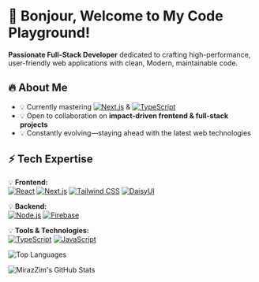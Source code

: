 # 🌟 Bonjour, Welcome to My Code Playground!  

**Passionate Full-Stack Developer** dedicated to crafting high-performance, user-friendly web applications with clean, Modern, maintainable code.

## 🔥 About Me  
- 💡 Currently mastering [![Next.js](https://img.shields.io/badge/Next.js-000000?style=flat&logo=next.js&logoColor=white)](https://nextjs.org/) & [![TypeScript](https://img.shields.io/badge/TypeScript-3178C6?style=flat&logo=typescript&logoColor=white)](https://www.typescriptlang.org/)  
- 💡 Open to collaboration on **impact-driven frontend & full-stack projects**  
- 💡 Constantly evolving—staying ahead with the latest web technologies  



## ⚡ Tech Expertise  
💡 **Frontend:**  
[![React](https://img.shields.io/badge/React-20232A?style=for-the-badge&logo=react&logoColor=61DAFB)](https://react.dev/)  [![Next.js](https://img.shields.io/badge/Next.js-000000?style=for-the-badge&logo=next.js&logoColor=white)](https://nextjs.org/)  [![Tailwind CSS](https://img.shields.io/badge/Tailwind%20CSS-06B6D4?style=for-the-badge&logo=tailwindcss&logoColor=white)](https://tailwindcss.com/)  [![DaisyUI](https://img.shields.io/badge/DaisyUI-FFDD40?style=for-the-badge&logo=daisyui&logoColor=black)](https://daisyui.com/)  

💡 **Backend:**  
[![Node.js](https://img.shields.io/badge/Node.js-43853D?style=for-the-badge&logo=node.js&logoColor=white)](https://nodejs.org/)  [![Firebase](https://img.shields.io/badge/Firebase-FFCA28?style=for-the-badge&logo=firebase&logoColor=black)](https://firebase.google.com/)  

💡 **Tools & Technologies:**  
[![TypeScript](https://img.shields.io/badge/TypeScript-3178C6?style=for-the-badge&logo=typescript&logoColor=white)](https://www.typescriptlang.org/)  [![JavaScript](https://img.shields.io/badge/JavaScript-F7DF1E?style=for-the-badge&logo=javascript&logoColor=black)](https://developer.mozilla.org/en-US/docs/Web/JavaScript)  







![Top Languages](https://github-readme-stats.vercel.app/api/top-langs/?username=MirazZim&layout=compact&theme=tokyonight)


![MirazZim's GitHub Stats](https://github-readme-stats.vercel.app/api?username=MirazZim&show_icons=true&theme=radical) 

